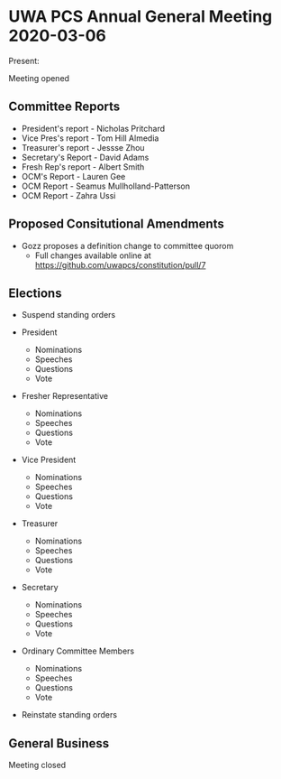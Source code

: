 # UWA PCS Annual General Meeting 2020-03-06

Present:

Meeting opened 

## Committee Reports
- President's report - Nicholas Pritchard
- Vice Pres's report - Tom Hill Almedia
- Treasurer's report - Jessse Zhou
- Secretary's Report - David Adams
- Fresh Rep's report - Albert Smith
- OCM's Report - Lauren Gee
- OCM Report - Seamus Mullholland-Patterson
- OCM Report - Zahra Ussi

## Proposed Consitutional Amendments
  - Gozz proposes a definition change to committee quorom
    - Full changes available online at https://github.com/uwapcs/constitution/pull/7

## Elections
- Suspend standing orders

- President
  - Nominations
  - Speeches
  - Questions
  - Vote

- Fresher Representative
  - Nominations
  - Speeches
  - Questions
  - Vote

- Vice President
  - Nominations
  - Speeches
  - Questions
  - Vote

- Treasurer
  - Nominations
  - Speeches
  - Questions
  - Vote

- Secretary
  - Nominations
  - Speeches
  - Questions
  - Vote
  
- Ordinary Committee Members
  - Nominations
  - Speeches
  - Questions
  - Vote

- Reinstate standing orders
  
## General Business

Meeting closed 
